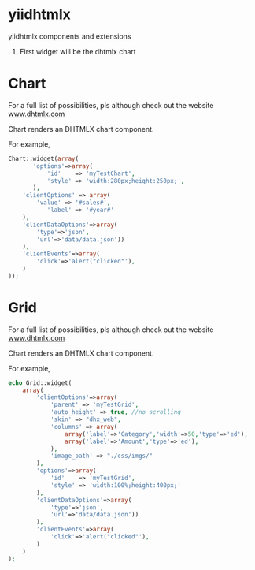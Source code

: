 yiidhtmlx
=========

yiidhtmlx components and extensions

1) First widget will be the dhtmlx chart



Chart
=====

For a full list of possibilities, pls although check out the website www.dhtmlx.com

Chart renders an DHTMLX chart component.

For example,

```php
Chart::widget(array(
	   'options'=>array(
		   'id'    => 'myTestChart',
		   'style' => 'width:280px;height:250px;',
	   ),
    'clientOptions' => array(
        'value' => '#sales#',
		   'label' => '#year#'
    ),
    'clientDataOptions'=>array(
		'type'=>'json',
		'url'=>'data/data.json'))
	),
	'clientEvents'=>array(
		'click'=>'alert("clicked"'),
	)
));
```

Grid
====

For a full list of possibilities, pls although check out the website www.dhtmlx.com

Chart renders an DHTMLX chart component.

For example,
```php
echo Grid::widget(
	array(
		'clientOptions'=>array(
		 	'parent' => 'myTestGrid',
		 	'auto_height' => true, //no scrolling
		 	'skin' => "dhx_web",
		 	'columns' => array(
		 		array('label'=>'Category','width'=>50,'type'=>'ed'),
				array('label'=>'Amount','type'=>'ed'),
		 	),
		 	'image_path' => "./css/imgs/"
		),			
	    'options'=>array(
			'id'    => 'myTestGrid',
			'style' => 'width:100%;height:400px;'
		),
		'clientDataOptions'=>array(
			'type'=>'json',
			'url'=>'data/data.json'))
		),
		'clientEvents'=>array(
			'click'=>'alert("clicked"'),
		)		
	)
);
```

